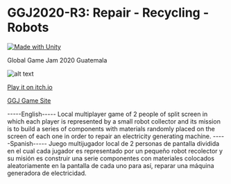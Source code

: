 # GGJ2020-R3: Repair - Recycling - Robots
[![Made with Unity](https://img.shields.io/badge/Made%20with-Unity-57b9d3.svg?style=flat&logo=unity)](https://unity3d.com)

Global Game Jam 2020 Guatemala

![alt text](https://ggj.s3.amazonaws.com/styles/game_sidebar__wide/featured_image/2020/02/223145/start_image.jpg?itok=e92My4ok&timestamp=1580697721)

[Play it on itch.io](https://brimo.itch.io/r3-repair-recycling-robots)

[GGJ Game Site](https://globalgamejam.org/2020/games/r3-3)

-----English-----
Local multiplayer game of 2 people of split screen in which each player is represented by a small robot collector and its mission is to build a series of components with materials randomly placed on the screen of each one in order to repair an electricity generating machine.
-----Spanish-----
Juego multijugador local de 2 personas de pantalla dividida en el cual cada jugador es representado por un pequeño robot recolector y su misión es construir una serie componentes con materiales colocados aleatoriamente en la pantalla de cada uno para así, reparar una máquina generadora de electricidad. 



